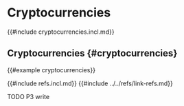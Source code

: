 # Cryptocurrencies

{{#include cryptocurrencies.incl.md}}

## Cryptocurrencies {#cryptocurrencies}

{{#example cryptocurrencies}}

{{#include refs.incl.md}}
{{#include ../../refs/link-refs.md}}

<div class="hidden">
TODO P3 write
</div>
